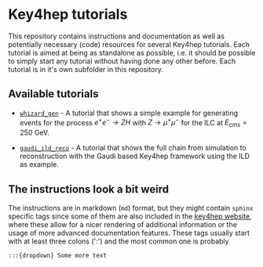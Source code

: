 # Key4hep tutorials

This repository contains instructions and documentation as well as potentially
necessary (code) resources for several Key4hep tutorials. Each tutorial is aimed
at being as standalone as possible, i.e. it should be possible to simply start
any tutorial without having done any other before. Each tutorial is in it's own
subfolder in this repository.

## Available tutorials

- [`whizard_gen`](./whizard_gen/README.md) - A tutorial that shows a simple example
  for generating events for the process $e^+e^- \rightarrow ZH$ with $Z\rightarrow \mu^+ \mu^-$
  for the ILC at $E_{cms}=250$ GeV.

- [`gaudi_ild_reco`](./gaudi_ild_reco/README.md) - A tutorial that shows the
  full chain from simulation to reconstruction with the Gaudi based Key4hep
  framework using the ILD as example.

## The instructions look a bit weird
The instructions are in markdown (`md`) format, but they might contain `sphinx`
specific tags since some of them are also included in the [key4hep
website](https://key4hep.github.io/key4hep-doc/tutorials), where these allow for
a nicer rendering of additional information or the usage of more advanced
documentation features. These tags usually start with at least three colons
(':') and the most common one is probably

```
:::{dropdown} Some more text
```
